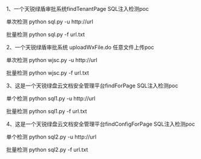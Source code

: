 1、一个天锐绿盾审批系统findTenantPage SQL注入检测poc

单次检测 python sql.py -u http://url

批量检测 python sql.py -f url.txt

2、一个天锐绿盾审批系统 uploadWxFile.do 任意文件上传poc

单次检测 python wjsc.py -u http://url

批量检测 python wjsc.py -f url.txt

3、这是一个天锐绿盘云文档安全管理平台findForPage SQL注入检测poc

单个检测 python sql1.py -u http://url

批量检测 python sql1.py -f url.txt

4、这是一个天锐绿盘云文档安全管理平台findConfigForPage  SQL注入检测poc

单个检测 python sql2.py -u http://url

批量检测 python sql2.py -f url.txt
